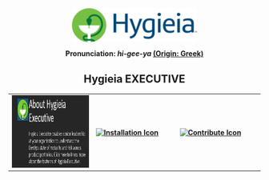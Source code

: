 <div align="center">
<img width="250" align="top" src="https://github.com/Hygieia/ExecDashboard/blob/gh-pages/media/images/ReadmeIcons/HygieiaLogo_RGB.png">
</div>

<div align="center"> 
 <p> <b>Pronunciation: <i>hi-gee-ya <a href="https://en.wikipedia.org/wiki/Hygieia"></i>(Origin: Greek)</a> </p>
</div>

<div align="center"> 
 <h2> Hygieia EXECUTIVE</h2>
</div>

<table>
<colgroup>
<col width="33.3%" />
<col width="33.3%" />
<col width="33.4%" />
</colgroup>

<tbody>
<tr>
<td><a href="https://hygieia.github.io/ExecDashboard/Introduction.html"><img src="https://github.com/Hygieia/ExecDashboard/blob/gh-pages/media/images/ReadmeIcons/About.png" alt="About Icon" height="145" width="280"/></a></td>
<td><a href="https://hygieia.github.io/ExecDashboard/EXECDatabase_Setup.html"><img src="/="https://github.com/Megha849/ExecDashboard/blob/gh-pages/media/images/ReadmeIcons/Installation.png" alt="Installation Icon" align="center" height="145" width="280"/></td>
<td><a href="https://hygieia.github.io/ExecDashboard/Create_Widget.html"><img src="="https://github.com/Megha849/ExecDashboard/blob/gh-pages/media/images/ReadmeIcons/Contribute.png" alt="Contribute Icon" align="center" height="145" width="280"/></a></td>
</tr>
</tbody>
</table>